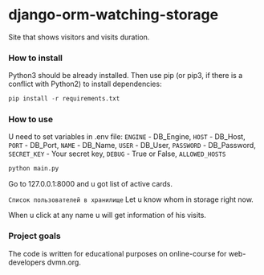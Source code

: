 # django-orm-watching-storage #
Site that shows visitors and visits duration.

### How to install ###
Python3 should be already installed. Then use pip (or pip3, if there is a conflict with Python2) to install dependencies:
```python
pip install -r requirements.txt
```

### How to use ###

U need to set variables in .env file:
`ENGINE` - DB_Engine, `HOST` - DB_Host, `PORT` - DB_Port, `NAME` - DB_Name, `USER` - DB_User,
`PASSWORD` - DB_Password, `SECRET_KEY` - Your secret key, `DEBUG` - True or False, `ALLOWED_HOSTS`

```python
python main.py
```
Go to 127.0.0.1:8000 and u got list of active cards.

```Список пользователей в хранилище```
Let u know whom in storage right now.

When u click at any name  u will get information of his visits.

### Project goals ###
The code is written for educational purposes on online-course for web-developers dvmn.org.
